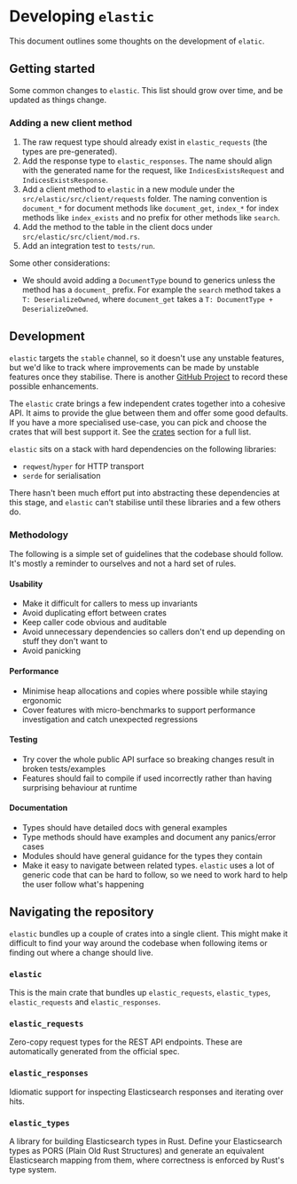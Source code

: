 # Developing `elastic`

This document outlines some thoughts on the development of `elatic`.

## Getting started

Some common changes to `elastic`.
This list should grow over time, and be updated as things change.

### Adding a new client method

1. The raw request type should already exist in `elastic_requests` (the types are pre-generated).
1. Add the response type to `elastic_responses`. The name should align with the generated name for the request, like `IndicesExistsRequest` and `IndicesExistsResponse`.
1. Add a client method to `elastic` in a new module under the `src/elastic/src/client/requests` folder. The naming convention is `document_*` for document methods like `document_get`, `index_*` for index methods like `index_exists` and no prefix for other methods like `search`.
1. Add the method to the table in the client docs under `src/elastic/src/client/mod.rs`.
1. Add an integration test to `tests/run`.

Some other considerations:

- We should avoid adding a `DocumentType` bound to generics unless the method has a `document_` prefix. For example the `search` method takes a `T: DeserializeOwned`, where `document_get` takes a `T: DocumentType + DeserializeOwned`.

## Development

`elastic` targets the `stable` channel, so it doesn't use any unstable features, but we'd like to track where improvements can be made by unstable features once they stabilise. There is another [GitHub Project](https://github.com/orgs/elastic-rs/projects/8) to record these possible enhancements.

The `elastic` crate brings a few independent crates together into a cohesive API. It aims to provide the glue between them and offer some good defaults. If you have a more specialised use-case, you can pick and choose the crates that will best support it. See the [crates](#crates) section for a full list.

`elastic` sits on a stack with hard dependencies on the following libraries:

- `reqwest`/`hyper` for HTTP transport
- `serde` for serialisation

There hasn't been much effort put into abstracting these dependencies at this stage, and `elastic` can't stabilise until these libraries and a few others do.

### Methodology

The following is a simple set of guidelines that the codebase should follow. It's mostly a reminder to ourselves and not a hard set of rules.

#### Usability

- Make it difficult for callers to mess up invariants
- Avoid duplicating effort between crates
- Keep caller code obvious and auditable
- Avoid unnecessary dependencies so callers don't end up depending on stuff they don't want to
- Avoid panicking

#### Performance

- Minimise heap allocations and copies where possible while staying ergonomic
- Cover features with micro-benchmarks to support performance investigation and catch unexpected regressions

#### Testing

- Try cover the whole public API surface so breaking changes result in broken tests/examples
- Features should fail to compile if used incorrectly rather than having surprising behaviour at runtime

#### Documentation

- Types should have detailed docs with general examples
- Type methods should have examples and document any panics/error cases
- Modules should have general guidance for the types they contain
- Make it easy to navigate between related types. `elastic` uses a lot of generic code that can be hard to follow, so we need to work hard to help the user follow what's happening

## Navigating the repository

`elastic` bundles up a couple of crates into a single client. This might make it difficult to find your way around the codebase when following items or finding out where a change should live.

### `elastic`

This is the main crate that bundles up `elastic_requests`, `elastic_types`, `elastic_requests` and `elastic_responses`.

### `elastic_requests`

Zero-copy request types for the REST API endpoints. These are automatically generated from the official spec.

### `elastic_responses`

Idiomatic support for inspecting Elasticsearch responses and iterating over hits.

### `elastic_types`

A library for building Elasticsearch types in Rust. Define your Elasticsearch types as PORS (Plain Old Rust Structures) and generate an equivalent Elasticsearch mapping from them, where correctness is enforced by Rust's type system.
